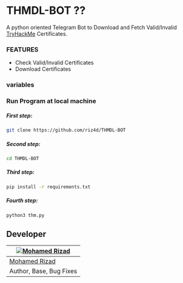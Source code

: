 # THMDL-BOT ??
A python oriented Telegram Bot to Download and Fetch Valid/Invalid [TryHackMe](https://tryhackme.com/) Certificates.

### FEATURES
 - Check Valid/Invalid Certificates
 - Download Certificates
 
 ### variables
 
### Run Program at local machine


##### First step:

```sh
git clone https://github.com/riz4d/THMDL-BOT
```

##### Second step:

```sh
cd THMDL-BOT
```

##### Third step:

```sh
pip install -r requirements.txt
```

##### Fourth step:

```sh
python3 thm.py
```

## Developer

[![Mohamed Rizad](https://github.com/riz4d.png?size=100)](https://github.com/riz4d) |
----|
[Mohamed Rizad](https://t.me/riz4d) |
Author, Base, Bug Fixes  |
